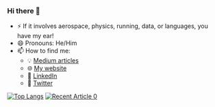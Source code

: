 ### Hi there 👋

- :zap: If it involves aerospace, physics, running, data, or languages, you have my ear!
- 😄 Pronouns: He/Him
- 📫 How to find me:
    - :bulb: [Medium articles](https://medium.com/@davidmvermillion)
    - :globe_with_meridians: [My website](https://davidmvermillion.com)
    - :office: [LinkedIn](https://www.linkedin.com/in/davidmvermillion/)
    - :flight_departure: [Twitter](https://twitter.com/VermillionDM)
    

[![Top Langs](https://github-readme-stats.vercel.app/api/top-langs/?username=davidmvermillion)](https://github.com/davidmvermillion/github-readme-stats)
<a target="_blank" href="https://github-readme-medium-recent-article.vercel.app/medium/@davidmvermillion/0"><img src="https://github-readme-medium-recent-article.vercel.app/medium/@davidmvermillion/0" alt="Recent Article 0">

<!--
**davidmvermillion/davidmvermillion** is a ✨ _special_ ✨ repository because its `README.md` (this file) appears on your GitHub profile.

[![David's github stats](https://github-readme-stats.vercel.app/api?username=davidmvermillion&count_private=true&show_icons=true&theme=radical&hide_rank=false)](https://github.com/davidmvermillion/github-readme-stats)

Here are some ideas to get you started:

- 🔭 I’m currently working on ...
- 🌱 I’m currently learning ...
- 👯 I’m looking to collaborate on ...
- 🤔 I’m looking for help with ...
- 💬 Ask me about ...
- 📫 How to reach me: ...
- 😄 Pronouns: ...
- ⚡ Fun fact: ...

Found out about this from here: https://towardsdatascience.com/build-an-impressive-github-profile-in-3-steps-f1938957d480
-->
